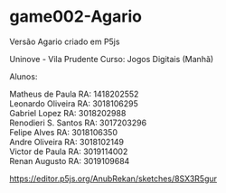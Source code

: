 # game002-Agario
Versão Agario criado em P5js

Uninove - Vila Prudente
Curso: Jogos Digitais (Manhã)

Alunos:

Matheus de Paula RA: 1418202552<br>
Leonardo Oliveira RA: 3018106295<br>
Gabriel Lopez RA: 3018202988<br>
Renodieri S. Santos RA: 3017203296<br>
Felipe Alves RA: 3018106350<br>
Andre Oliveira RA: 3018102149<br>
Victor de Paula RA: 3019114002<br>
Renan Augusto RA: 3019109684<br>

https://editor.p5js.org/AnubRekan/sketches/8SX3R5gur
